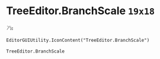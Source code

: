 # TreeEditor.BranchScale `19x18`
<img src="/img/TreeEditor.BranchScale.png" width=19 height=18>

``` CSharp
EditorGUIUtility.IconContent("TreeEditor.BranchScale")
```
```
TreeEditor.BranchScale
```
